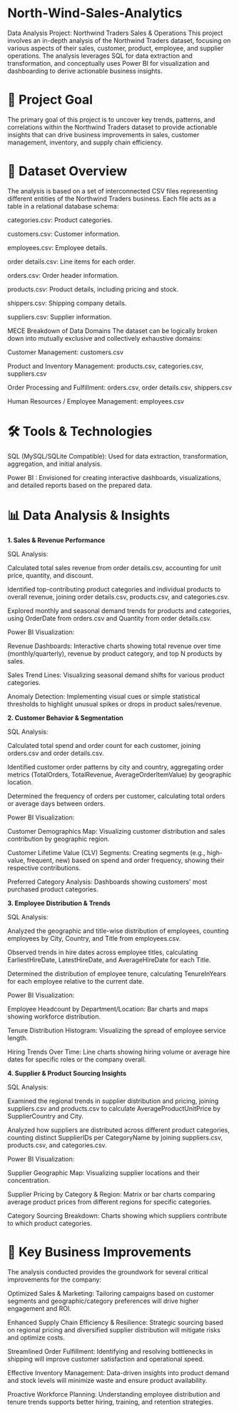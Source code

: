 # North-Wind-Sales-Analytics
Data Analysis Project: Northwind Traders Sales & Operations
This project involves an in-depth analysis of the Northwind Traders dataset, focusing on various aspects of their sales, customer, product, employee, and supplier operations. The analysis leverages SQL for data extraction and transformation, and conceptually uses Power BI for visualization and dashboarding to derive actionable business insights.

# 🚀 Project Goal
The primary goal of this project is to uncover key trends, patterns, and correlations within the Northwind Traders dataset to provide actionable insights that can drive business improvements in sales, customer management, inventory, and supply chain efficiency.

# 📁 Dataset Overview
The analysis is based on a set of interconnected CSV files representing different entities of the Northwind Traders business. Each file acts as a table in a relational database schema:

categories.csv: Product categories.

customers.csv: Customer information.

employees.csv: Employee details.

order details.csv: Line items for each order.

orders.csv: Order header information.

products.csv: Product details, including pricing and stock.

shippers.csv: Shipping company details.

suppliers.csv: Supplier information.

MECE Breakdown of Data Domains
The dataset can be logically broken down into mutually exclusive and collectively exhaustive domains:

Customer Management: customers.csv

Product and Inventory Management: products.csv, categories.csv, suppliers.csv

Order Processing and Fulfillment: orders.csv, order details.csv, shippers.csv

Human Resources / Employee Management: employees.csv

# 🛠️ Tools & Technologies
SQL (MySQL/SQLite Compatible): Used for data extraction, transformation, aggregation, and initial analysis.

Power BI : Envisioned for creating interactive dashboards, visualizations, and detailed reports based on the prepared data.

# 📊 Data Analysis & Insights
 **1. Sales & Revenue Performance** 
 
SQL Analysis:

Calculated total sales revenue from order details.csv, accounting for unit price, quantity, and discount.

Identified top-contributing product categories and individual products to overall revenue, joining order details.csv, products.csv, and categories.csv.

Explored monthly and seasonal demand trends for products and categories, using OrderDate from orders.csv and Quantity from order details.csv.

Power BI Visualization:

Revenue Dashboards: Interactive charts showing total revenue over time (monthly/quarterly), revenue by product category, and top N products by sales.

Sales Trend Lines: Visualizing seasonal demand shifts for various product categories.

Anomaly Detection: Implementing visual cues or simple statistical thresholds to highlight unusual spikes or drops in product sales/revenue.

**2. Customer Behavior & Segmentation**

SQL Analysis:

Calculated total spend and order count for each customer, joining orders.csv and order details.csv.

Identified customer order patterns by city and country, aggregating order metrics (TotalOrders, TotalRevenue, AverageOrderItemValue) by geographic location.

Determined the frequency of orders per customer, calculating total orders or average days between orders.

Power BI Visualization:

Customer Demographics Map: Visualizing customer distribution and sales contribution by geographic region.

Customer Lifetime Value (CLV) Segments: Creating segments (e.g., high-value, frequent, new) based on spend and order frequency, showing their respective contributions.

Preferred Category Analysis: Dashboards showing customers' most purchased product categories.

**3. Employee Distribution & Trends**

SQL Analysis:

Analyzed the geographic and title-wise distribution of employees, counting employees by City, Country, and Title from employees.csv.

Observed trends in hire dates across employee titles, calculating EarliestHireDate, LatestHireDate, and AverageHireDate for each Title.

Determined the distribution of employee tenure, calculating TenureInYears for each employee relative to the current date.

Power BI Visualization:

Employee Headcount by Department/Location: Bar charts and maps showing workforce distribution.

Tenure Distribution Histogram: Visualizing the spread of employee service length.

Hiring Trends Over Time: Line charts showing hiring volume or average hire dates for specific roles or the company overall.

**4. Supplier & Product Sourcing Insights**

SQL Analysis:

Examined the regional trends in supplier distribution and pricing, joining suppliers.csv and products.csv to calculate AverageProductUnitPrice by SupplierCountry and City.

Analyzed how suppliers are distributed across different product categories, counting distinct SupplierIDs per CategoryName by joining suppliers.csv, products.csv, and categories.csv.

Power BI Visualization:

Supplier Geographic Map: Visualizing supplier locations and their concentration.

Supplier Pricing by Category & Region: Matrix or bar charts comparing average product prices from different regions for specific categories.

Category Sourcing Breakdown: Charts showing which suppliers contribute to which product categories.

# 🚀 Key Business Improvements
The analysis conducted provides the groundwork for several critical improvements for the company:

Optimized Sales & Marketing: Tailoring campaigns based on customer segments and geographic/category preferences will drive higher engagement and ROI.

Enhanced Supply Chain Efficiency & Resilience: Strategic sourcing based on regional pricing and diversified supplier distribution will mitigate risks and optimize costs.

Streamlined Order Fulfillment: Identifying and resolving bottlenecks in shipping will improve customer satisfaction and operational speed.

Effective Inventory Management: Data-driven insights into product demand and stock levels will minimize waste and ensure product availability.

Proactive Workforce Planning: Understanding employee distribution and tenure trends supports better hiring, training, and retention strategies.

